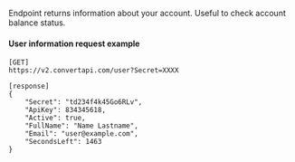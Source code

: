 Endpoint returns information about your account. Useful to check account balance status.

#### User information request example
```
[GET]
https://v2.convertapi.com/user?Secret=XXXX
```
```
[response]
{
    "Secret": "td234f4k45Go6RLv",
    "ApiKey": 834345618,
    "Active": true,
    "FullName": "Name Lastname",
    "Email": "user@example.com",
    "SecondsLeft": 1463
}
```

